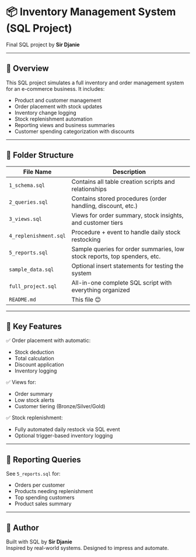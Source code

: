 # 📦 Inventory Management System (SQL Project)
Final SQL project by **Sir Djanie**

---

## 🧾 Overview
This SQL project simulates a full inventory and order management system for an e-commerce business. It includes:

- Product and customer management
- Order placement with stock updates
- Inventory change logging
- Stock replenishment automation
- Reporting views and business summaries
- Customer spending categorization with discounts

---

## 📁 Folder Structure

| File Name           | Description |
|---------------------|-------------|
| `1_schema.sql`      | Contains all table creation scripts and relationships |
| `2_queries.sql`     | Contains stored procedures (order handling, discount, etc.) |
| `3_views.sql`       | Views for order summary, stock insights, and customer tiers |
| `4_replenishment.sql` | Procedure + event to handle daily stock restocking |
| `5_reports.sql`     | Sample queries for order summaries, low stock reports, top spenders, etc. |
| `sample_data.sql`   | Optional insert statements for testing the system |
| `full_project.sql`  | All-in-one complete SQL script with everything organized |
| `README.md`         | This file 😊 |

---

## 📌 Key Features

✅ Order placement with automatic:
- Stock deduction  
- Total calculation  
- Discount application  
- Inventory logging  

✅ Views for:
- Order summary  
- Low stock alerts  
- Customer tiering (Bronze/Silver/Gold)

✅ Stock replenishment:
- Fully automated daily restock via SQL event
- Optional trigger-based inventory logging

---

## 🧠 Reporting Queries
See `5_reports.sql` for:
- Orders per customer
- Products needing replenishment
- Top spending customers
- Product sales summary

---

## 🚀 Author
Built with SQL by **Sir Djanie**  
Inspired by real-world systems. Designed to impress and automate.

